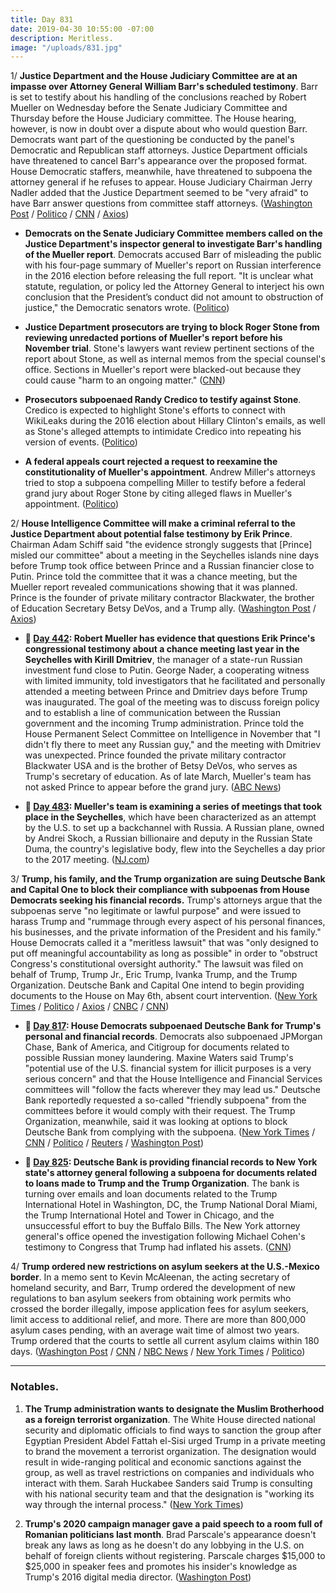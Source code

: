 ```yaml
---
title: Day 831
date: 2019-04-30 10:55:00 -07:00
description: Meritless.
image: "/uploads/831.jpg"
---
```


1/ **Justice Department and the House Judiciary Committee are at an impasse over Attorney General William Barr's scheduled testimony**. Barr is set to testify about his handling of the conclusions reached by Robert Mueller on Wednesday before the Senate Judiciary Committee and Thursday before the House Judiciary committee. The House hearing, however, is now in doubt over a dispute about who would question Barr. Democrats want part of the questioning be conducted by the panel's Democratic and Republican staff attorneys. Justice Department officials have threatened to cancel Barr's appearance over the proposed format. House Democratic staffers, meanwhile, have threatened to subpoena the attorney general if he refuses to appear. House Judiciary Chairman Jerry Nadler added that the Justice Department seemed to be "very afraid" to have Barr answer questions from committee staff attorneys. ([Washington Post](https://www.washingtonpost.com/world/national-security/justice-dept-house-democrats-at-an-impasse-over-barrs-hearing-on-mueller-report/2019/04/29/f758e3f6-6ab6-11e9-8f44-e8d8bb1df986_story.html) / [Politico](https://www.politico.com/story/2019/04/29/house-democrats-barr-mueller-report-1292182) / [CNN](https://manage.siteleaf.com/sites/59695a700b88061e218224ce/collections/posts/new) / [Axios](https://www.axios.com/house-democrats-prepare-to-escalate-standoff-with-bill-barr-c5a520d4-b8a7-4d7d-ab6a-03574871cd8a.html))

* **Democrats on the Senate Judiciary Committee members called on the Justice Department's inspector general to investigate Barr's handling of the Mueller report**. Democrats accused Barr of misleading the public with his four-page summary of Mueller's report on Russian interference in the 2016 election before releasing the full report. "It is unclear what statute, regulation, or policy led the Attorney General to interject his own conclusion that the President’s conduct did not amount to obstruction of justice," the Democratic senators wrote. ([Politico](https://www.politico.com/story/2019/04/30/william-barr-investigation-mueller-1293214))

* **Justice Department prosecutors are trying to block Roger Stone from reviewing unredacted portions of Mueller's report before his November trial**. Stone's lawyers want review pertinent sections of the report about Stone, as well as internal memos from the special counsel's office. Sections in Mueller's report were blacked-out because they could cause "harm to an ongoing matter." ([CNN](https://www.cnn.com/2019/04/30/politics/roger-stone-hearing/index.html))

* **Prosecutors subpoenaed Randy Credico to testify against Stone**. Credico is expected to highlight Stone's efforts to connect with WikiLeaks during the 2016 election about Hillary Clinton's emails, as well as Stone's alleged attempts to intimidate Credico into repeating his version of events. ([Politico](https://www.politico.com/story/2019/04/30/roger-stone-randy-credico-subpoena-1294231))

* **A federal appeals court rejected a request to reexamine the constitutionality of Mueller's appointment**. Andrew Miller's attorneys tried to stop a subpoena compelling Miller to testify before a federal grand jury about Roger Stone by citing alleged flaws in Mueller's appointment. ([Politico](https://www.politico.com/story/2019/04/29/robert-mueller-roger-stone-associate-court-ruling-1292498))

2/ **House Intelligence Committee will make a criminal referral to the Justice Department about potential false testimony by Erik Prince**. Chairman Adam Schiff said "the evidence strongly suggests that \[Prince\] misled our committee" about a meeting in the Seychelles islands nine days before Trump took office between Prince and a Russian financier close to Putin. Prince told the committee that it was a chance meeting, but the Mueller report revealed communications showing that it was planned. Prince is the founder of private military contractor Blackwater, the brother of Education Secretary Betsy DeVos, and a Trump ally. ([Washington Post](https://www.washingtonpost.com/politics/schiff-says-house-will-make-a-criminal-referral-of-trump-ally-erik-prince-for-possible-perjury/2019/04/30/fca8a4de-6b49-11e9-a66d-a82d3f3d96d5_story.html) / [Axios](https://www.axios.com/erik-prince-schiff-criminal-referral-house-intelligence-committee-ea4141e0-9a8b-4759-9e96-caaaadf414d2.html))

* **📌 [Day 442](https://whatthefuckjusthappenedtoday.com/2018/04/06/day-442/#2-robert-mueller-has-evidence-that-q): Robert Mueller has evidence that questions Erik Prince's congressional testimony about a chance meeting last year in the Seychelles with Kirill Dmitriev**, the manager of a state-run Russian investment fund close to Putin. George Nader, a cooperating witness with limited immunity, told investigators that he facilitated and personally attended a meeting between Prince and Dmitriev days before Trump was inaugurated. The goal of the meeting was to discuss foreign policy and to establish a line of communication between the Russian government and the incoming Trump administration. Prince told the House Permanent Select Committee on Intelligence in November that "I didn't fly there to meet any Russian guy," and the meeting with Dmitriev was unexpected. Prince founded the private military contractor Blackwater USA and is the brother of Betsy DeVos, who serves as Trump's secretary of education. As of late March, Mueller's team has not asked Prince to appear before the grand jury. ([ABC News](http://abcnews.go.com/Politics/mueller-evidence-raising-questions-prince-testimony-meeting-russian/story?id=54277090))

* **📌 [Day 483](https://whatthefuckjusthappenedtoday.com/2018/05/17/day-483/): Mueller's team is examining a series of meetings that took place in the Seychelles**, which have been characterized as an attempt by the U.S. to set up a backchannel with Russia. A Russian plane, owned by Andrei Skoch, a Russian billionaire and deputy in the Russian State Duma, the country's legislative body, flew into the Seychelles a day prior to the 2017 meeting. ([NJ.com](http://www.nj.com/news/index.ssf/2018/05/new_details_emerge_on_russian_aircraft_in_seychell.html))

3/ **Trump, his family, and the Trump organization are suing Deutsche Bank and Capital One to block their compliance with subpoenas from House Democrats seeking his financial records.** Trump's attorneys argue that the subpoenas serve "no legitimate or lawful purpose" and were issued to harass Trump and "rummage through every aspect of his personal finances, his businesses, and the private information of the President and his family." House Democrats called it a "meritless lawsuit" that was "only designed to put off meaningful accountability as long as possible" in order to "obstruct Congress's constitutional oversight authority." The lawsuit was filed on behalf of Trump, Trump Jr., Eric Trump, Ivanka Trump, and the Trump Organization. Deutsche Bank and Capital One intend to begin providing documents to the House on May 6th, absent court intervention. ([New York Times](https://www.nytimes.com/2019/04/29/us/politics/trump-lawsuit-deutsche-bank.html) / [Politico](https://www.politico.com/story/2019/04/29/trump-sues-deutsche-bank-capitol-one-1292575) / [Axios](https://www.axios.com/trump-suing-deutsche-bank-over-congress-subpoena-b43659ce-dead-4a73-9e2f-9e7a7d34eb8a.html) / [CNBC](https://www.cnbc.com/2019/04/30/donald-trump-files-lawsuit-against-deutsche-bank-and-capital-one.html) / [CNN](https://www.cnn.com/2019/04/29/politics/trump-lawsuit-capital-one/index.html))

* **📌 [Day 817](https://whatthefuckjusthappenedtoday.com/2019/04/16/day-817/#1-house-democrats-subpoenaed-deutsch): House Democrats subpoenaed Deutsche Bank for Trump's personal and financial records**. Democrats also subpoenaed JPMorgan Chase, Bank of America, and Citigroup for documents related to possible Russian money laundering. Maxine Waters said Trump's "potential use of the U.S. financial system for illicit purposes is a very serious concern" and that the House Intelligence and Financial Services committees will "follow the facts wherever they may lead us." Deutsche Bank reportedly requested a so-called "friendly subpoena" from the committees before it would comply with their request. The Trump Organization, meanwhile, said it was looking at options to block Deutsche Bank from complying with the subpoena. ([New York Times](https://www.nytimes.com/2019/04/15/business/deutsche-bank-trump-finances-congress.html) / [CNN](https://www.cnn.com/2019/04/15/politics/deutsche-bank-subpoena/index.html) / [Politico](https://www.politico.com/story/2019/04/15/democrats-subpoena-deutsche-bank-1277199) / [Reuters](https://www.reuters.com/article/us-usa-trump-russia-banks-idUSKCN1RR2FW) / [Washington Post](https://www.washingtonpost.com/world/national-security/house-democrats-subpoena-deutsche-bank-other-financial-institutions-tied-to-trump/2019/04/15/00d0042e-5fee-11e9-9ff2-abc984dc9eec_story.html))

* **📌 [Day 825](https://whatthefuckjusthappenedtoday.com/2019/04/24/day-825/): Deutsche Bank is providing financial records to New York state's attorney general following a subpoena for documents related to loans made to Trump and the Trump Organization**. The bank is turning over emails and loan documents related to the Trump International Hotel in Washington, DC, the Trump National Doral Miami, the Trump International Hotel and Tower in Chicago, and the unsuccessful effort to buy the Buffalo Bills. The New York attorney general's office opened the investigation following Michael Cohen's testimony to Congress that Trump had inflated his assets. ([CNN](https://www-m.cnn.com/2019/04/24/politics/deutsche-bank-trump-records/index.html))

4/ **Trump ordered new restrictions on asylum seekers at the U.S.-Mexico border**. In a memo sent to Kevin McAleenan, the acting secretary of homeland security, and Barr, Trump ordered the development of new regulations to ban asylum seekers from obtaining work permits who crossed the border illegally, impose application fees for asylum seekers, limit access to additional relief, and more. There are more than 800,000 asylum cases pending, with an average wait time of almost two years. Trump ordered that the courts to settle all current asylum claims within 180 days. ([Washington Post](https://www.washingtonpost.com/politics/trump-issues-memo-calling-for-changes-to-handling-of-asylum-cases/2019/04/29/df41b5f2-6adb-11e9-be3a-33217240a539_story.html?noredirect=on) / [CNN](https://www.cnn.com/2019/04/29/politics/trump-asylum-changes/index.html) / [NBC News](https://www.nbcnews.com/politics/immigration/asylum-seekers-would-have-pay-fee-under-changes-proposed-trump-n999926) / [New York Times](https://www.nytimes.com/2019/04/29/us/politics/trump-asylum.html) / [Politico](https://www.politico.com/story/2019/04/29/troops-mexico-border-pentagon-1292502))

---

### Notables.

1. **The Trump administration wants to designate the Muslim Brotherhood as a foreign terrorist organization**. The White House directed national security and diplomatic officials to find ways to sanction the group after Egyptian President Abdel Fattah el-Sisi urged Trump in a private meeting to brand the movement a terrorist organization. The designation would result in wide-ranging political and economic sanctions against the group, as well as travel restrictions on companies and individuals who interact with them. Sarah Huckabee Sanders said Trump is consulting with his national security team and that the designation is "working its way through the internal process." ([New York Times](https://www.nytimes.com/2019/04/30/us/politics/trump-muslim-brotherhood.html))

2. **Trump's 2020 campaign manager gave a paid speech to a room full of Romanian politicians last month**. Brad Parscale's appearance doesn't break any laws as long as he doesn't do any lobbying in the U.S. on behalf of foreign clients without registering. Parscale charges $15,000 to $25,000 in speaker fees and promotes his insider's knowledge as Trump's 2016 digital media director. ([Washington Post](https://www.washingtonpost.com/world/europe/what-was-trump-campaign-manager-brad-parscale-doing-in-romania/2019/04/29/33072280-5628-11e9-aa83-504f086bf5d6_story.html))